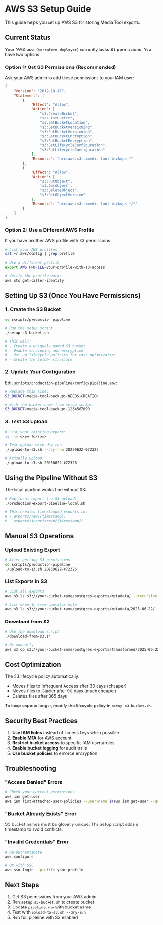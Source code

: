 # AWS S3 Setup Guide

This guide helps you set up AWS S3 for storing Media Tool exports.

## Current Status

Your AWS user (`terraform-deployer`) currently lacks S3 permissions. You have two options:

### Option 1: Get S3 Permissions (Recommended)

Ask your AWS admin to add these permissions to your IAM user:

```json
{
    "Version": "2012-10-17",
    "Statement": [
        {
            "Effect": "Allow",
            "Action": [
                "s3:CreateBucket",
                "s3:ListBucket",
                "s3:GetBucketLocation",
                "s3:GetBucketVersioning",
                "s3:PutBucketVersioning",
                "s3:GetBucketEncryption",
                "s3:PutBucketEncryption",
                "s3:GetLifecycleConfiguration",
                "s3:PutLifecycleConfiguration"
            ],
            "Resource": "arn:aws:s3:::media-tool-backups-*"
        },
        {
            "Effect": "Allow",
            "Action": [
                "s3:PutObject",
                "s3:GetObject",
                "s3:DeleteObject",
                "s3:GetObjectVersion"
            ],
            "Resource": "arn:aws:s3:::media-tool-backups-*/*"
        }
    ]
}
```

### Option 2: Use a Different AWS Profile

If you have another AWS profile with S3 permissions:

```bash
# List your AWS profiles
cat ~/.aws/config | grep profile

# Use a different profile
export AWS_PROFILE=your-profile-with-s3-access

# Verify the profile works
aws sts get-caller-identity
```

## Setting Up S3 (Once You Have Permissions)

### 1. Create the S3 Bucket

```bash
cd scripts/production-pipeline

# Run the setup script
./setup-s3-bucket.sh

# This will:
# - Create a uniquely named S3 bucket
# - Enable versioning and encryption
# - Set up lifecycle policies for cost optimization
# - Create the folder structure
```

### 2. Update Your Configuration

Edit `scripts/production-pipeline/config/pipeline.env`:

```bash
# Replace this line:
S3_BUCKET=media-tool-backups-NEEDS-CREATION

# With the bucket name from setup script:
S3_BUCKET=media-tool-backups-1234567890
```

### 3. Test S3 Upload

```bash
# List your existing exports
ls -la exports/raw/

# Test upload with dry-run
./upload-to-s3.sh --dry-run 20250622-072326

# Actually upload
./upload-to-s3.sh 20250622-072326
```

## Using the Pipeline Without S3

The local pipeline works fine without S3:

```bash
# Run local export (no S3 upload)
./production-export-pipeline-local.sh

# This creates timestamped exports in:
# - exports/raw/{timestamp}/
# - exports/transformed/{timestamp}/
```

## Manual S3 Operations

### Upload Existing Export

```bash
# After getting S3 permissions
cd scripts/production-pipeline
./upload-to-s3.sh 20250622-072326
```

### List Exports in S3

```bash
# List all exports
aws s3 ls s3://your-bucket-name/postgres-exports/metadata/ --recursive

# List exports from specific date
aws s3 ls s3://your-bucket-name/postgres-exports/metadata/2025-06-22/
```

### Download from S3

```bash
# Use the download script
./download-from-s3.sh

# Or manually
aws s3 cp s3://your-bucket-name/postgres-exports/transformed/2025-06-22/20250622-072326-transformed.tar.gz .
```

## Cost Optimization

The S3 lifecycle policy automatically:
- Moves files to Infrequent Access after 30 days (cheaper)
- Moves files to Glacier after 90 days (much cheaper)
- Deletes files after 365 days

To keep exports longer, modify the lifecycle policy in `setup-s3-bucket.sh`.

## Security Best Practices

1. **Use IAM Roles** instead of access keys when possible
2. **Enable MFA** for AWS account
3. **Restrict bucket access** to specific IAM users/roles
4. **Enable bucket logging** for audit trails
5. **Use bucket policies** to enforce encryption

## Troubleshooting

### "Access Denied" Errors

```bash
# Check your current permissions
aws iam get-user
aws iam list-attached-user-policies --user-name $(aws iam get-user --query 'User.UserName' --output text)
```

### "Bucket Already Exists" Error

S3 bucket names must be globally unique. The setup script adds a timestamp to avoid conflicts.

### "Invalid Credentials" Error

```bash
# Re-authenticate
aws configure

# Or with SSO
aws sso login --profile your-profile
```

## Next Steps

1. Get S3 permissions from your AWS admin
2. Run `setup-s3-bucket.sh` to create bucket
3. Update `pipeline.env` with bucket name
4. Test with `upload-to-s3.sh --dry-run`
5. Run full pipeline with S3 enabled